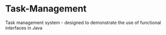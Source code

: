# Task-Management
Task management system - designed to demonstrate the use of functional interfaces in Java
